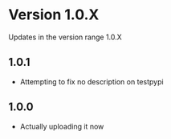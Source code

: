 # Version 1.0.X

Updates in the version range 1.0.X

## 1.0.1

- Attempting to fix no description on testpypi

## 1.0.0

- Actually uploading it now
